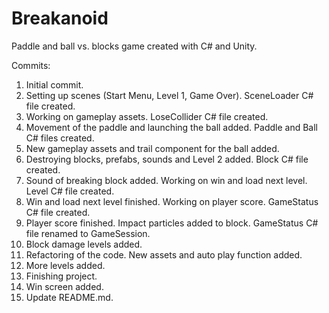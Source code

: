 # Breakanoid
Paddle and ball vs. blocks game created with C# and Unity.

Commits:
1. Initial commit.
1. Setting up scenes (Start Menu, Level 1, Game Over). SceneLoader C# file created.
1. Working on gameplay assets. LoseCollider C# file created.
1. Movement of the paddle and launching the ball added. Paddle and Ball C# files created.
1. New gameplay assets and trail component for the ball added.
1. Destroying blocks, prefabs, sounds and Level 2 added. Block C# file created.
1. Sound of breaking block added. Working on win and load next level. Level C# file created.
1. Win and load next level finished. Working on player score. GameStatus C# file created.
1. Player score finished. Impact particles added to block. GameStatus C# file renamed to GameSession.
1. Block damage levels added.
1. Refactoring of the code. New assets and auto play function added.
1. More levels added.
1. Finishing project.
1. Win screen added.
1. Update README.md.
